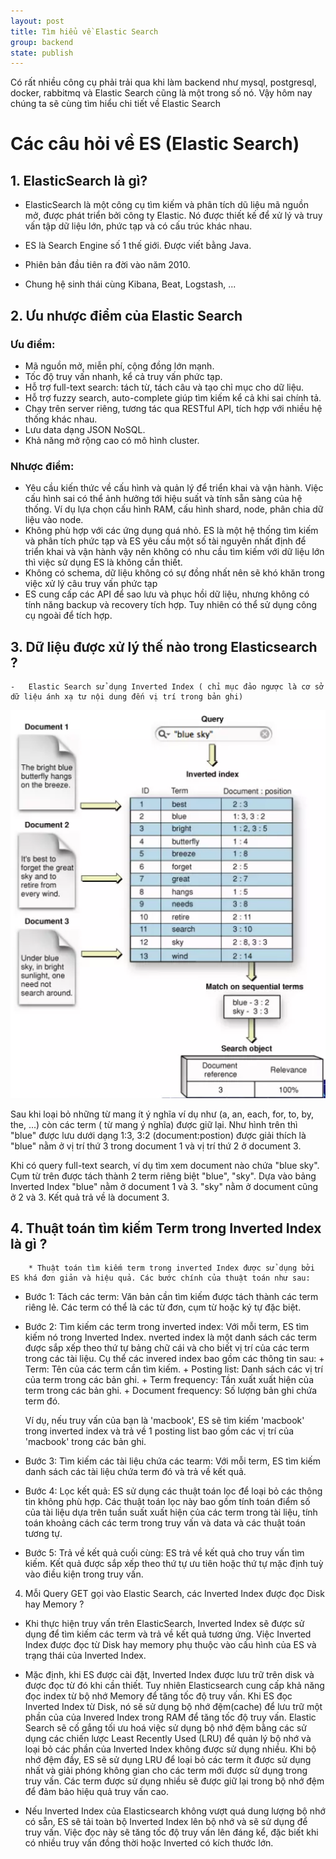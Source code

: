 ```yaml
---
layout: post
title: Tìm hiểu về Elastic Search
group: backend
state: publish
---
```


Có rất nhiều công cụ phải trải qua khi làm backend như mysql, postgresql, docker, rabbitmq và Elastic Search cũng là một trong số nó. Vậy hôm nay chúng ta sẽ cùng tìm hiểu chi tiết về Elastic Search

# Các câu hỏi về ES (Elastic Search)

## 1. ElasticSearch là gì?

-   ElasticSearch là một công cụ tìm kiếm và phân tích dũ liệu mã nguồn mở, được phát triển bởi công ty Elastic. Nó được thiết kế để xử lý và truy vấn tập dữ liệu lớn, phức tạp và có cấu trúc khác nhau.

-   ES là Search Engine số 1 thế giới. Được viết bằng Java.
-   Phiên bản đầu tiên ra đời vào năm 2010.
-   Chung hệ sinh thái cùng Kibana, Beat, Logstash, ...

## 2. Ưu nhược điểm của Elastic Search

### Ưu điểm:

-   Mã nguồn mở, miễn phí, cộng đồng lớn mạnh.
-   Tốc độ truy vấn nhanh, kể cả truy vấn phức tạp.
-   Hỗ trợ full-text search: tách từ, tách câu và tạo chỉ mục cho dữ liệu.
-   Hỗ trợ fuzzy search, auto-complete giúp tìm kiếm kể cả khi sai chính tả.
-   Chạy trên server riêng, tương tác qua RESTful API, tích hợp với nhiều hệ thống khác nhau.
-   Lưu data dạng JSON NoSQL.
-   Khả năng mở rộng cao có mô hình cluster.

### Nhược điểm:

-   Yêu cầu kiến thức về cấu hình và quản lý để triển khai và vận hành. Việc cấu hình sai có thể ảnh hưởng tới hiệu suất và tính sẵn sàng của hệ thống. Ví dụ lựa chọn cấu hình RAM, cấu hình shard, node, phân chia dữ liệu vào node.
-   Không phù hợp với các ứng dụng quá nhỏ. ES là một hệ thống tìm kiếm và phân tích phức tạp và ES yêu cầu một số tài nguyên nhất định để triển khai và vận hành vậy nên không có nhu cầu tìm kiếm với dữ liệu lớn thì việc sử dụng ES là không cần thiết.
-   Không có schema, dữ liệu không có sự đồng nhất nên sẽ khó khăn trong việc xử lý câu truy vấn phức tạp
-   ES cung cấp các API để sao lưu và phục hồi dữ liệu, nhưng không có tính năng backup và recovery tích hợp. Tuy nhiên có thể sử dụng công cụ ngoài để tích hợp.

## 3. Dữ liệu được xử lý thế nào trong Elasticsearch ?

    -   Elastic Search sử dụng Inverted Index ( chỉ mục đảo ngược là cơ sở dữ liệu ánh xạ tư nội dung đến vị trí trong bản ghi)

<p align="center">
  <img src="/images/backend/ElasticSeach/index.webp" />
</p>

Sau khi loại bỏ những từ mang ít ý nghĩa ví dụ như (a, an, each, for, to, by, the, ...) còn các term ( từ mang ý nghĩa) được giữ lại. Như hình trên thì "blue" được lưu dưới dạng 1:3, 3:2 (document:postion) được giải thích là "blue" nằm ở vị trí thứ 3 trong document 1 và vị trí thứ 2 ở document 3.

Khi có query full-text search, ví dụ tìm xem document nào chứa "blue sky". Cụm từ trên được tách thành 2 term riêng biệt "blue", "sky". Dựa vào bảng Inverted Index "blue" nằm ở document 1 và 3. "sky" nằm ở document cũng ở 2 và 3. Kết quả trả về là document 3.

## 4. Thuật toán tìm kiếm Term trong Inverted Index là gì ?

        * Thuật toán tìm kiếm term trong inverted Index được sử dụng bởi ES khá đơn giản và hiệu quả. Các bước chính của thuật toán như sau:

-   Bước 1: Tách các term: Văn bản cần tìm kiếm được tách thành các term riêng lẻ. Các term có thể là các từ đơn, cụm từ hoặc ký tự đặc biệt.

-   Bước 2: Tìm kiếm các term trong inverted index: Với mỗi term, ES tìm kiếm nó trong Inverted Index. nverted index là một danh sách các term được sắp xếp theo thứ tự bảng chữ cái và cho biết vị trí của các term trong các tài liệu. Cụ thể các invered index bao gồm các thông tin sau: + Term: Tên của các term cần tìm kiếm. + Posting list: Danh sách các vị trí của term trong các bản ghi. + Term frequency: Tần xuất xuất hiện của term trong các bản ghi. + Document frequency: Số lượng bản ghi chứa term đó.

    Ví dụ, nếu truy vấn của bạn là 'macbook', ES sẽ tìm kiếm 'macbook' trong inverted index và trả về 1 posting list bao gồm các vị trí của 'macbook' trong các bản ghi.

-   Bước 3: Tìm kiếm các tài liệu chứa các tearm: Với mỗi term, ES tìm kiếm danh sách các tài liệu chứa term đó và trả về kết quả.

-   Bước 4: Lọc kết quả: ES sử dụng các thuật toán lọc để loại bỏ các thông tin không phù hợp. Các thuật toán lọc này bao gồm tính toán điểm số của tài liệu dựa trên tuần suất xuất hiện của các term trong tài liệu, tính toán khoảng cách các term trong truy vấn và data và các thuật toán tương tự.

-   Bước 5: Trả về kết quả cuối cùng: ES trả về kết quả cho truy vấn tìm kiếm. Kết quả được sắp xếp theo thứ tự ưu tiên hoặc thứ tự mặc định tuỳ vào điều kiện trong truy vấn.

4. Mỗi Query GET gọi vào Elastic Search, các Inverted Index được đọc Disk hay Memory ?

-   Khi thực hiện truy vấn trên ElasticSearch, Inverted Index sẽ được sử dụng để tìm kiếm các term và trả về kết quả tương ứng. Việc Inverted Index được đọc từ Disk hay memory phụ thuộc vào cấu hình của ES và trạng thái của Inverted Index.

-   Mặc định, khi ES được cài đặt, Inverted Index được lưu trữ trên disk và được đọc từ đó khi cần thiết. Tuy nhiên Elasticsearch cung cấp khả năng đọc index từ bộ nhớ Memory để tăng tốc độ truy vấn. Khi ES đọc Inverted Index từ Disk, nó sẽ sử dụng bộ nhớ đệm(cache) để lưu trữ một phần của của Invered Index trong RAM để tăng tốc độ truy vấn. Elastic Search sẽ cố gắng tối ưu hoá việc sử dụng bộ nhớ đệm bằng các sử dụng các chiến lược Least Recently Used (LRU) để quản lý bộ nhớ và loại bỏ các phần của Inverted Index không được sử dụng nhiều. Khi bộ nhớ đệm đầy, ES sẽ sử dụng LRU để loại bỏ các term ít được sử dụng nhất và giải phóng không gian cho các term mới được sử dụng trong truy vấn. Các term được sử dụng nhiều sẽ được giữ lại trong bộ nhớ đệm để đảm bảo hiệu quả truy vấn cao.

-   Nếu Inverted Index của Elasticsearch không vượt quá dung lượng bộ nhớ có sẵn, ES sẽ tải toàn bộ Inverted Index lên bộ nhớ và sẽ sử dụng để truy vấn. Việc đọc này sẽ tăng tốc độ truy vấn lên đáng kể, đặc biết khi có nhiều truy vấn đồng thời hoặc Inverted có kích thước lớn.
